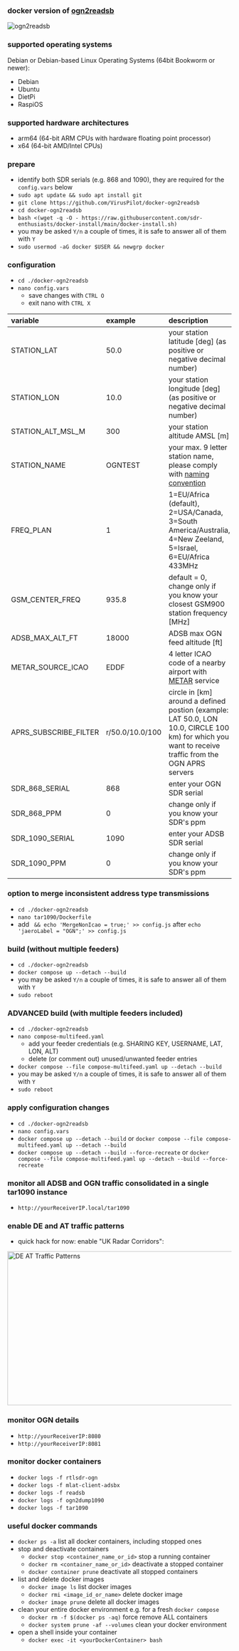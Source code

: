 ### docker version of [ogn2readsb](https://github.com/b3nn0/ogn2dump1090)
![ogn2readsb](https://github.com/user-attachments/assets/0e3c71e2-113a-4b45-88c6-007bedd7a064)
### supported operating systems
Debian or Debian-based Linux Operating Systems (64bit Bookworm or newer):
- Debian
- Ubuntu
- DietPi
- RaspiOS

### supported hardware architectures
- arm64 (64-bit ARM CPUs with hardware floating point processor)
- x64 (64-bit AMD/Intel CPUs)

### prepare
- identify both SDR serials (e.g. 868 and 1090), they are required for the `config.vars` below
- `sudo apt update && sudo apt install git`
- `git clone https://github.com/VirusPilot/docker-ogn2readsb`
- `cd docker-ogn2readsb`
- `bash <(wget -q -O - https://raw.githubusercontent.com/sdr-enthusiasts/docker-install/main/docker-install.sh)`
- you may be asked `Y/n` a couple of times, it is safe to answer all of them with `Y`
- `sudo usermod -aG docker $USER && newgrp docker`

### configuration
- `cd ./docker-ogn2readsb`
- `nano config.vars`
  - save changes with `CTRL O`
  - exit nano with `CTRL X`

| variable | example | description |
| :--- | :--- | :--- |
| STATION_LAT | 50.0 | your station latitude [deg] (as positive or negative decimal number)|
| STATION_LON | 10.0 | your station longitude [deg] (as positive or negative decimal number)|
| STATION_ALT_MSL_M | 300 | your station altitude AMSL [m] |
| STATION_NAME | OGNTEST | your max. 9 letter station name, please comply with [naming convention](http://wiki.glidernet.org/receiver-naming-convention) |
| FREQ_PLAN | 1 | 1=EU/Africa (default), 2=USA/Canada, 3=South America/Australia, 4=New Zeeland, 5=Israel, 6=EU/Africa 433MHz |
| GSM_CENTER_FREQ | 935.8 | default = 0, change only if you know your closest GSM900 station frequency [MHz] |
| ADSB_MAX_ALT_FT | 18000 | ADSB max OGN feed altitude [ft] |
| METAR_SOURCE_ICAO | EDDF | 4 letter ICAO code of a nearby airport with [METAR](https://aviationweather.gov) service |
| APRS_SUBSCRIBE_FILTER | r/50.0/10.0/100 | circle in [km] around a defined postion (example: LAT 50.0, LON 10.0, CIRCLE 100 km) for which you want to receive traffic from the OGN APRS servers |
| SDR_868_SERIAL | 868 | enter your OGN SDR serial |
| SDR_868_PPM | 0 | change only if you know your SDR's ppm |
| SDR_1090_SERIAL | 1090 | enter your ADSB SDR serial |
| SDR_1090_PPM | 0 | change only if you know your SDR's ppm |

### option to merge inconsistent address type transmissions
- `cd ./docker-ogn2readsb`
- `nano tar1090/Dockerfile`
-  add ` && echo 'MergeNonIcao = true;' >> config.js` after `echo 'jaeroLabel = "OGN";' >> config.js`

### build (without multiple feeders)
- `cd ./docker-ogn2readsb`
- `docker compose up --detach --build`
- you may be asked `Y/n` a couple of times, it is safe to answer all of them with `Y`
- `sudo reboot`

### ADVANCED build (with multiple feeders included)
- `cd ./docker-ogn2readsb`
- `nano compose-multifeed.yaml`
  - add your feeder credentials (e.g. SHARING KEY, USERNAME, LAT, LON, ALT)
  - delete (or comment out) unused/unwanted feeder entries
- `docker compose --file compose-multifeed.yaml up --detach --build`
- you may be asked `Y/n` a couple of times, it is safe to answer all of them with `Y`
- `sudo reboot`

### apply configuration changes
- `cd ./docker-ogn2readsb`
- `nano config.vars`
- `docker compose up --detach --build` or `docker compose --file compose-multifeed.yaml up --detach --build`
- `docker compose up --detach --build --force-recreate` or `docker compose --file compose-multifeed.yaml up --detach --build --force-recreate`

### monitor all ADSB and OGN traffic consolidated in a single tar1090 instance
- `http://yourReceiverIP.local/tar1090`

### enable DE and AT traffic patterns
- quick hack for now: enable "UK Radar Corridors":
<img width="510" height="346" alt="DE AT Traffic Patterns" src="https://github.com/user-attachments/assets/a9db25d0-0659-48ce-99eb-3277e88ea54e" />

### monitor OGN details
- `http://yourReceiverIP:8080`
- `http://yourReceiverIP:8081`

### monitor docker containers
- `docker logs -f rtlsdr-ogn`
- `docker logs -f mlat-client-adsbx`
- `docker logs -f readsb`
- `docker logs -f ogn2dump1090`
- `docker logs -f tar1090`

### useful docker commands
- `docker ps -a` list all docker containers, including stopped ones
- stop and deactivate containers
  - `docker stop <container_name_or_id>` stop a running container
  - `docker rm <container_name_or_id>` deactivate a stopped container
  - `docker container prune` deactivate all stopped containers
- list and delete docker images
  - `docker image ls` list docker images
  - `docker rmi <image_id_or_name>` delete docker image
  - `docker image prune` delete all docker images
- clean your entire docker environment e.g. for a fresh `docker compose`
  - `docker rm -f $(docker ps -aq)` force remove ALL containers
  - `docker system prune -af --volumes` clean your docker environment
- open a shell inside your container
  - `docker exec -it <yourDockerContainer> bash`
